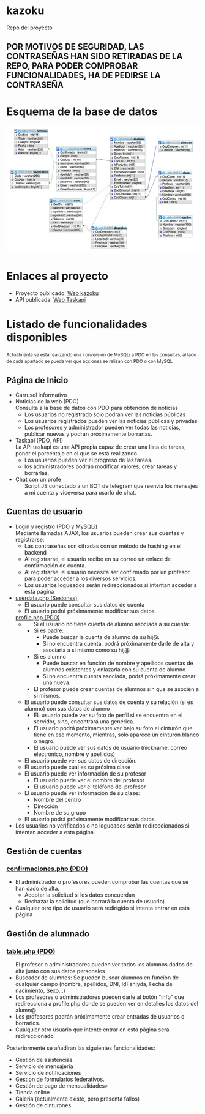 # kazoku
Repo del proyecto
<h2>POR MOTIVOS DE SEGURIDAD, LAS CONTRASEÑAS HAN SIDO RETIRADAS DE LA REPO, PARA PODER COMPROBAR FUNCIONALIDADES, HA DE PEDIRSE LA CONTRASEÑA </h2>
<h1>Esquema de la base de datos</h1>
<img src="esquema.jpg" style="text-align: center;">
<h1>Enlaces al proyecto</h1>
<ul>
    <li>
        Proyecto publicado: <a href="http://nukazoku.albertogomp.es" target="_blank">Web kazoku</a>
    </li>
     <li>
        API publicada: <a href="http://taskapi.albertogomp.es/Taskapi.php" target="_blank">Web Taskapi</a>
    </li>
</ul>
<h1>Listado de funcionalidades disponibles</h1>
<small>Actualmente se está realizando una conversión de MySQLi a PDO en las consultas, al lado de cada apartado se puede ver que acciones se relizan con PDO o con MySQL</small>
<h2>Página de Inicio</h2>
<ul>
    <li>
        Carrusel informativo
    </li>
    <li>
        Noticias de la web (PDO)<br>
        Consulta a la base de datos con PDO para obtención de noticias
        <ul>
            <li>
                Los usuarios no registrado solo podrán ver las noticias públicas
            </li>
            <li>
                Los usuarios registrados pueden ver las noticias públicas y privadas
            </li>
            <li>
                Los profesores y administrador pueden ver todas las noticias, publicar nuevas y podrán próximamente borrarlas.
            </li>
        </ul>
    </li>
            <li>
                Taskapi (PDO, API)
                <br>
                La API taskapi es una API propia capaz de crear una lista de tareas, poner el porcentaje en el que se está realizando.
                <ul>
                    <li>
                        Los usuarios pueden ver el progreso de las tareas.
                    </li>
                    <li>
                        los administradores podrán modificar valores, crear tareas y borrarlas.
                    </li>
                </ul>
            </li>
            <li>
                Chat con un profe
                <ul>
                    Script JS conectado a un BOT de telegram que reenvia los mensajes a mi cuenta y viceversa para usarlo de chat.
                </ul>
            </li>
</ul>
<h2>Cuentas de usuario</h2>
<ul>
            <li>
                Login y registro (PDO y MySQLi)<br>
                Mediante llamadas AJAX, los usuarios pueden crear sus cuentas y registrarse.
                <ul>
                    <li>
                        Las contraseñas son cifradas con un método de hashing en el backend
                    </li>
                    <li>
                        Al registrarse, el usuario recibe en su correo un enlace de confirmación de cuenta.
                    </li>
                    <li>
                        Al registrarse, el usuario necesita ser confirmado por un profesor para poder acceder a los diversos servicios.
                    </li>
                    <li>
                        Los usuarios logueados serán redireccionados si intentan acceder a esta página
                    </li>
                </ul>
            </li>
            <li>
                <a href="http://nukazoku.albertogomp.es/userdata.php">userdata.php (Sesiones)</a>
                <ul>
                    <li>
                        El usuario puede consultar sus datos de cuenta
                    </li>
                    <li>
                        El usuario podrá próximamente modificar sus datos.
                    </li>
                </ul>
                <a href="http://nukazoku.albertogomp.es/profile.php">profile.php (PDO)</a>
                <ul>
                    <li>
                        <ul>
                            Si el usuario no tiene cuenta de alumno asociada a su cuenta:
                            <li>
                                Si es padre:
                                <ul>
                                    <li>
                                        Puede buscar la cuenta de alumno de su hij@.
                                    </li>
                                    <li>
                                        Si no encuentra cuenta, podrá próximamente darle de alta y asociarla a si mismo como su hij@
                                    </li>
                                </ul>
                            </li>
                            <li>
                                Si es alumno
                                <ul>
                                    <li>
                                        Puede buscar en función de nombre y apellidos cuentas de alumnos existentes y enlazarla con su cuenta de alumno
                                    </li>
                                    <li>
                                        Si no encuentra cuenta asociada, podrá próximamente crear una nueva.
                                    </li>
                                </ul>
                            </li>
                            <li>
                                El profesor puede crear cuentas de alumnos sin que se asocien a si mismos.
                            </li>
                        </ul>
                    </li>
                    <li>
                        El usuario puede consultar sus datos de cuenta y su relación (si es alumno) con sus datos de alumno
                        <ul>
                            <li>
                                EL usuario puede ver su foto de perfil si se encuentra en el servidor, sino, encontrará una genérica.
                            </li>
                            <li>
                                El usuario podrá próximamente ver bajo su foto el cinturón que tiene en ese momento, mientras, solo aparece un cinturón blanco o negro.
                            </li>
                            <li>
                                El usuario puede ver sus datos de usuario (nickname, correo electrónico, nombre y apellidos)
                            </li>
                        </ul>
                    </li>
                    <li>
                        El usuario puede ver sus datos de dirección.
                    </li>
                    <li>
                        El usuario puede cual es su próxima clase
                    </li>
                    <li>
                        El usuario puede ver información de su profesor
                        <ul>
                            <li>
                                El usuario puede ver el nombre del profesor
                            </li>
                            <li>
                                El usuario puede ver el teléfono del profesor
                            </li>
                        </ul>
                    </li>
                    <li>
                        El usuario puede ver información de su clase:
                        <ul>
                            <li>
                                Nombre del centro
                            </li>
                            <li>
                                Dirección
                            </li>
                            <li>
                                Nombre de su grupo
                            </li>
                        </ul>
                    </li>
                    <li>
                        El usuario podrá próximamente modificar sus datos.
                    </li>
                </ul>
            </li>
            <li>
                Los usuarios no verificados o no logueados serán redireccionados si intentan acceder a esta página
            </li>
        </ul>
<h2>Gestión de cuentas</h2>
<h3><a href="http://nukazoku.albertogomp.es/confirmaciones.php" target="_blank">confirmaciones.php (PDO)</a></h3>
<ul>
    <li>
        El administrador o profesores pueden comprobar las cuentas que se han dado de alta.
        <ul>
            <li>
                Aceptar la solicitud si los datos concuerdan
            </li>
            <li>
                Rechazar la solicitud (que borrará la cuenta de usuario)
            </li>
        </ul>
    </li>
    <li>
        Cualquier otro tipo de usuario será redirigido si intenta entrar en esta página
    </li>
</ul>
<h2>Gestión de alumnado</h2>
<h3><a href="http://nukazoku.albertogomp.es/table.php" target="_blank">table.php (PDO)</a></h3>
<ul>
    El profesor o administradores pueden ver todos los alumnos dados de alta junto con sus datos personales
    <li>
        Buscador de alumnos: Se pueden buscar alumnos en función de cualquier campo (nombre, apellidos, DNI, IdFanjyda, Fecha de nacimiento, Sexo...)
    </li>
    <li>
        Los profesores o administradores pueden darle al botón "info" que redirecciona a profile.php donde se pueden ver en detalles los datos del alumn@
    </li>
    <li>
        Los profesores podrán próximamente crear entradas de usuarios o borrarlos.
    </li>
    <li>
        Cualquier otro usuario que intente entrar en esta página será redireccionado.
    </li>
</ul>
Posteriormente se añadiran las siguientes funcionalidades:
<ul>
    <li>
        Gestión de asistencias.
    </li>
    <li>
        Servicio de mensajería
    </li>
    <li>
        Servicio de notificaciones
    </li>
    <li>
        Gestion de formularios federativos.
    </li>
    <lI>
        Gestión de pago de mensualidades>
    </lI>
    <li>
        Tienda online
    </li>
    <li>
        Galeria (actualmente existe, pero presenta fallos)
    </li>
    <li>
        Gestión de cinturones
    </li>



</ul>
</body>
